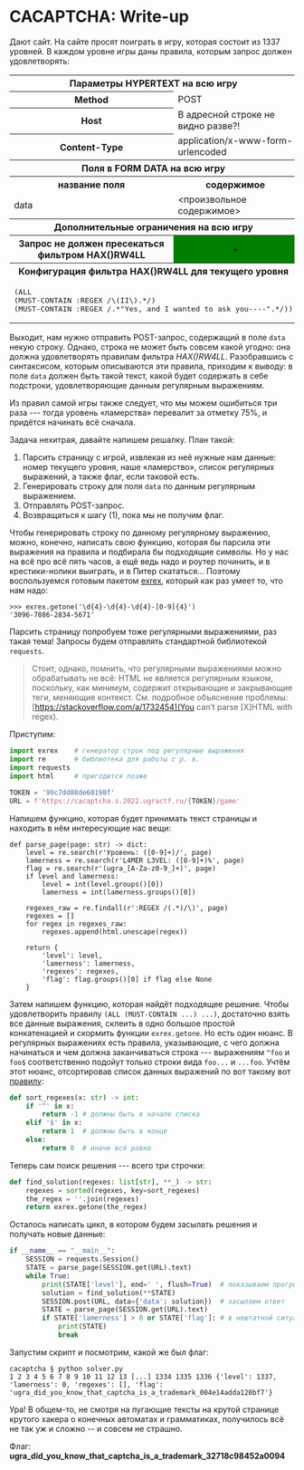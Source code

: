 # CACAPTCHA: Write-up

Дают сайт. На сайте просят поиграть в игру, которая состоит из 1337 уровней. В каждом уровне игры даны правила, которым запрос должен удовлетворять:

<table>
<tbody><tr>
<th colspan="2">Параметры HYPERTEXT на всю игру</th>
</tr>
<tr>
<th>Method</th>
<td>POST</td>
</tr>
<tr>
<th>Host</th>
<td>В адресной строке не видно разве?!</td>
</tr>
<tr>
<th>Content-Type</th>
<td>application/x-www-form-urlencoded</td>
</tr>
<tr>
<th colspan="2">Поля в FORM DATA на всю игру</th>
</tr>
<tr>
<th>название поля</th>
<th>содержимое</th>
</tr>
<tr>
<td> data </td>
<td>&lt;произвольное содержимое&gt;</td>
</tr>
<tr>
<th colspan="2">Дополнительные ограничения на всю игру</th>
</tr>
<tr>
<th>Запрос не должен пресекаться фильтром HAX()RW4LL</th>
<th bgcolor="green">+</th>
</tr>
<tr>
<th colspan="2">Конфигурация фильтра HAX()RW4LL для текущего уровня</th>
</tr>
<tr>
<td colspan="2"><pre>(ALL
(MUST-CONTAIN :REGEX /\(II\).*/)
(MUST-CONTAIN :REGEX /.*"Yes, and I wanted to ask you----".*/))</pre></td>
</tr>
</tbody>
<table>

Выходит, нам нужно отправить POST-запрос, содержащий в поле `data` некую строку. Однако, строка не может быть совсем какой угодно: она должна удовлетворять правилам фильтра *HAX()RW4LL*. Разобравшись с синтаксисом, которым описываются эти правила, приходим к выводу: в поле `data` должен быть такой текст, какой будет содержать в себе подстроки, удовлетворяющие данным регулярным выражениям.

Из правил самой игры также следует, что мы можем ошибиться три раза --- тогда уровень «ламерства» перевалит за отметку 75%, и придётся начинать всё сначала.

Задача нехитрая, давайте напишем решалку. План такой:

1. Парсить страницу с игрой, извлекая из неё нужные нам данные: номер текущего уровня, наше «ламерство», список регулярных выражений, а также флаг, если таковой есть.
2. Генерировать строку для поля `data` по данным регулярным выражением.
3. Отправлять POST-запрос.
4. Возвращаться к шагу (1), пока мы не получим флаг.

Чтобы генерировать строку по данному регулярному выражению, можно, конечно, написать свою функцию, которая бы парсила эти выражения на правила и подбирала бы подходящие символы. Но у нас на всё про всё пять часов, а ещё ведь надо и роутер починить, и в крестики-нолики выиграть, и в Питер скататься... Поэтому воспользуемся готовым пакетом [exrex](https://github.com/asciimoo/exrex), который как раз умеет то, что нам надо:

```
>>> exrex.getone('\d{4}-\d{4}-\d{4}-[0-9]{4}')
'3096-7886-2834-5671'
```

Парсить страницу попробуем тоже регулярными выражениями, раз такая тема! Запросы будем отправлять стандартной библиотекой `requests`.

> Стоит, однако, помнить, что регулярными выражениями можно обрабатывать не всё: HTML не является регулярным языком, поскольку, как минимум, содержит открывающие и закрывающие теги, меняющие контекст. См. подробное объяснение проблемы: [https://stackoverflow.com/a/1732454](You can’t parse [X]HTML with regex).

Приступим:

```python
import exrex    # генератор строк под регулярные выражения
import re       # библиотека для работы с р. в.
import requests
import html     # пригодится позже

TOKEN = '99c7dd88de68198f'
URL = f'https://cacaptcha.s.2022.ugractf.ru/{TOKEN}/game'
```

Напишем функцию, которая будет принимать текст страницы и находить в нём интересующие нас вещи:
```python3
def parse_page(page: str) -> dict:
    level = re.search(r'Уровень: ([0-9]+)/', page)
    lamerness = re.search(r'L4MER L3VEL: ([0-9]+)%', page)
    flag = re.search(r'(ugra_[A-Za-z0-9_]+)', page)
    if level and lamerness:
        level = int(level.groups()[0])
        lamerness = int(lamerness.groups()[0])

    regexes_raw = re.findall(r':REGEX /(.*)/\)', page)
    regexes = []
    for regex in regexes_raw:
        regexes.append(html.unescape(regex))

    return {
        'level': level,
        'lamerness': lamerness,
        'regexes': regexes,
        'flag': flag.groups()[0] if flag else None
    }
```

Затем напишем функцию, которая найдёт подходящее решение. Чтобы удовлетворить правилу `(ALL (MUST-CONTAIN ...) ...)`, достаточно взять все данные выражения, склеить в одно большое простой конкатенацией и скормить функции `exrex.getone`. Но есть один нюанс. В регулярных выражениях есть правила, указывающие, с чего должна начинаться и чем должна заканчиваться строка --- выражениям `^foo` и `foo$` соответственно подойут только строки вида `foo...` и `...foo`. Учтём этот нюанс, отсортировав список данных выражений по вот такому вот [правилу](https://docs.python.org/3/howto/sorting.html#key-functions):

```python
def sort_regexes(x: str) -> int:
    if '^' in x:
        return -1 # должны быть в начале списка
    elif '$' in x:
        return 1  # должны быть в конце
    else:
        return 0  # иначе всё равно
```

Теперь сам поиск решения --- всего три строчки:
```python
def find_solution(regexes: list[str], **_) -> str:
    regexes = sorted(regexes, key=sort_regexes)
    the_regex = ''.join(regexes)
    return exrex.getone(the_regex)
```

Осталось написать цикл, в котором будем засылать решения и получать новые данные:
```python
if __name__ == "__main__":
    SESSION = requests.Session()
    STATE = parse_page(SESSION.get(URL).text)
    while True:
        print(STATE['level'], end=' ', flush=True)  # показываем прогресс
        solution = find_solution(**STATE)
        SESSION.post(URL, data={'data': solution})  # засылаем ответ
        STATE = parse_page(SESSION.get(URL).text)
        if STATE['lamerness'] > 0 or STATE['flag']: # в нештатной ситуации останавливаемся и смотрим, что там пришло
            print(STATE)
            break
```

Запустим скрипт и посмотрим, какой же был флаг:
```
cacaptcha § python solver.py
1 2 3 4 5 6 7 8 9 10 11 12 13 [...] 1334 1335 1336 {'level': 1337, 'lamerness': 0, 'regexes': [], 'flag': 'ugra_did_you_know_that_captcha_is_a_trademark_004e14adda120bf7'}
```

Ура! В общем-то, не смотря на пугающие тексты на крутой странице крутого хакера о конечных автоматах и грамматиках, получилось всё не так уж и сложно -- и совсем не страшно.

Флаг: **ugra_did_you_know_that_captcha_is_a_trademark_32718c98452a0094**
